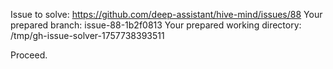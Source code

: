 Issue to solve: https://github.com/deep-assistant/hive-mind/issues/88
Your prepared branch: issue-88-1b2f0813
Your prepared working directory: /tmp/gh-issue-solver-1757738393511

Proceed.